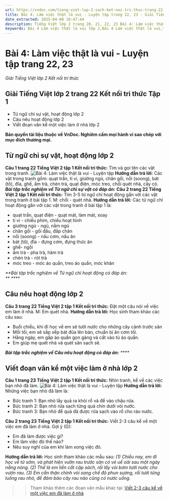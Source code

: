 ```yaml
---
url: https://vndoc.com/tieng-viet-lop-2-sach-ket-noi-tri-thuc-trang-22-23-233230
title: Bài 4: Làm việc thật là vui - Luyện tập trang 22, 23 - Giải Tiếng Việt lớp 2 Kết nối tri thức - VnDoc.com
date_extracted: 2025-04-08 10:47:44
description: Tiếng Việt lớp 2 trang 20, 21, 22, 23 Bài 4: Làm việc thật là vui - Luyện tập được biên soạn nhằm giúp các em HS đạt kết quả tốt trong quá trình làm bài tập và học tập môn Tiếng Việt lớp 2.
keywords: Bài 4 Làm việc thật là vui lớp 2,Bài 4 Làm việc thật là vui,tiếng việt lớp 2 bài 4 Làm việc thật là vui,tiếng việt 2 bài 4 Làm việc thật là vui,bài Làm việc thật là vui,tập đọc Làm việc thật là vui,Làm việc thật là vui lớp 2,tiếng việt lớp 2,tiếng việt lớp 2 kết nối tri thức,tiếng việt 2,bài tập tiếng việt lớp 2,sách tiếng việt lớp 2,giải bài tập tiếng việt lớp 2,vở bài tập tiếng việt lớp 2,vở bài tập tiếng việt,giải vở bài tập tiếng việt,tiếng việt lớp 2 tập 1
---
```


# Bài 4: Làm việc thật là vui - Luyện tập trang 22, 23
 _Giải Tiếng Việt lớp 2 Kết nối tri thức_
## **Giải Tiếng Việt lớp 2 trang 22 Kết nối tri thức Tập 1**
  * Từ ngữ chỉ sự vật, hoạt động lớp 2
  * Câu nêu hoạt động lớp 2
  * Viết đoạn văn kể một việc làm ở nhà lớp 2

**Bản quyền tài liệu thuộc về VnDoc. Nghiêm cấm mọi hành vi sao chép với mục đích thương mại.**
## **Từ ngữ chỉ sự vật, hoạt động lớp 2**
**Câu 1 trang 22 Tiếng Việt 2 tập 1 Kết nối tri thức:** Tìm và gọi tên các vật trong tranh.
![Bài 4: Làm việc thật là vui - Luyện tập](https://i.vdoc.vn/data/image/2021/05/27/tieng-viet-lop-2-sach-ket-noi-tri-thuc-trang-22-23-1.jpg)
**Hướng dẫn trả lời:**
Các vật trong tranh gồm: quạt trần, ti vi, giường ngủ, chăn gối, nồi \(soong\), bát \(tô\), đĩa, ghế, ấm trà, chén trà, quạt điện, móc treo, chổi quét nhà, cây cỏ.
_**Bài tập trắc nghiệm về Từ ngữ chỉ sự vật có đáp án:**_
**Câu 2 trang 22 Tiếng Việt 2 tập 1 Kết nối tri thức:** Tìm 3-5 từ ngữ chỉ hoạt động gắn với các vật trong tranh ở bài tập 1.
M: chổi - quét nhà.
**Hướng dẫn trả lời:**
Các từ ngữ chỉ hoạt động gắn với các vật trong tranh ở bài tập 1 là:
  * quạt trần, quạt điện - quạt mát, làm mát, xoay
  * ti vi - chiếu phim, chiếu hoạt hình
  * giường ngủ - ngủ, nằm ngủ
  * chăn gối - gối đầu, đắp chăn
  * nồi \(soong\) - nấu cơm, nấu ăn
  * bát \(tô\), đĩa - đựng cơm, đựng thức ăn
  * ghế- ngồi
  * ấm trà - pha trà, hãm trà
  * chén trà - rót trà
  * móc treo - móc áo quần, treo áo quần, móc khăn

 _**Bài tập trắc nghiệm về Từ ngữ chỉ hoạt động có đáp án:  
**_
_****_
## **Câu nêu hoạt động lớp 2**
**Câu 3 trang 22 Tiếng Việt 2 tập 1 Kết nối tri thức:** Đặt một câu nói về việc em làm ở nhà.
M: Em quét nhà.
**Hướng dẫn trả lời:**
Học sinh tham khảo các câu sau:
  * Buổi chiều, khi đi học về em sẽ tưới nước cho những cây cảnh trước sân
  * Mỗi tối, em sẽ sắp xếp bát đũa lên bàn, chuẩn bị ăn cơm tối.
  * Hằng ngày, em gấp áo quần gọn gàng và cất vào tủ áo quần.
  * Em giúp mẹ quét nhà và quét sân sạch sẽ.

_**Bài tập trắc nghiệm về Câu nêu hoạt động có đáp án:**_
_****_
## **Viết đoạn văn kể một việc làm ở nhà lớp 2**
**Câu 1 trang 23 Tiếng Việt 2 tập 1 Kết nối tri thức:** Nhìn tranh, kể về các việc bạn nhỏ đã làm.
![Bài 4: Làm việc thật là vui - Luyện tập](https://i.vdoc.vn/data/image/2021/05/27/tieng-viet-lop-2-sach-ket-noi-tri-thuc-trang-22-23-2.jpg)
**Hướng dẫn trả lời:**
Những việc bạn nhỏ đã làm là:
  * Bức tranh 1: Bạn nhỏ lấy quả ra khỏi rổ và để vào chậu rửa.
  * Bức tranh 2: Bạn nhỏ rửa sạch từng quả chín dưới vòi nước.
  * Bức tranh 3: Bạn nhỏ để quả đã được rửa sạch vào rổ cho ráo nước.

**Câu 2 trang 23 Tiếng Việt 2 tập 1 Kết nối tri thức:** Viết 2-3 câu kể về một việc em đã làm ở nhà.
Gợi ý \(G\):
  * Em đã làm được việc gì?
  * Em làm việc đó thế nào?
  * Nêu suy nghĩ của em khi làm xong việc đó.

**Hướng dẫn trả lời:**
Học sinh tham khảo các mẫu sau:
_\(1\) Chiều nay, em đi học về từ sớm, và phát hiện vườn rau trước sân có vẻ uể oải sau một ngày nắng nóng. \(2\) Thế là em liền cất cặp sách, rồi lấy vòi bơm tưới nước cho vườn rau. \(3\) Em cẩn thận chỉnh vòi sang chế độ phun sương, rồi tưới từng luống rau nhỏ, để đảm bảo cây rau nào cũng có nước uống._
>> Tham khảo thêm các đoạn văn mẫu khác tại: [Viết 2-3 câu kể về một việc em đã làm ở nhà](<https://vndoc.com/viet-2-3-cau-ke-ve-mot-viec-em-da-lam-o-nha-243051>)
